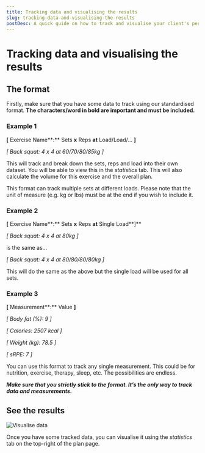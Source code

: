 ```yaml
---
title: Tracking data and visualising the results
slug: tracking-data-and-visualising-the-results
postDesc: A quick guide on how to track and visualise your client's performance and progress data
---
```


# Tracking data and visualising the results

## The format

Firstly, make sure that you have some data to track using our standardised format. **The characters/word in bold are important and must be included.**

### Example 1

**\[** Exercise Name**:** Sets **x** Reps **at** Load/Load/… **\]**

_\[ Back squat: 4 x 4 at 60/70/80/85kg \]_

This will track and break down the sets, reps and load into their own dataset. You will be able to view this in the _statistics_ tab. This will also calculate the volume for this exercise and the overall plan.

This format can track multiple sets at different loads. Please note that the unit of measure (e.g. kg or lbs) must be at the end if you wish to include it.

### Example 2

**\[** Exercise Name**:** Sets **x** Reps **at** Single Load**\]**

_\[ Back squat: 4 x 4 at 80kg \]_

is the same as…

_\[ Back squat: 4 x 4 at 80/80/80/80kg \]_

This will do the same as the above but the single load will be used for all sets.

### Example 3

**\[** Measurement**:** Value **\]**

_\[ Body fat (%): 9 \]_

_\[ Calories: 2507 kcal \]_

_\[ Weight (kg): 78.5 \]_

_\[ sRPE: 7 \]_

You can use this format to track any single measurement. This could be for nutrition, exercise, therapy, sleep, etc. The possibilities are endless.

**_Make sure that you strictly stick to the format. It’s the only way to track data and measurements._**

## See the results

![Visualise data](/media-uploads/stats.gif)

Once you have some tracked data, you can visualise it using the _statistics_ tab on the top-right of the plan page.
